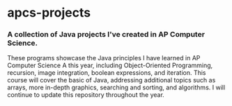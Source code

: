 # apcs-projects
### A collection of Java projects I've created in AP Computer Science.

These programs showcase the Java principles I have learned in AP Computer Science A this year,
including Object-Oriented Programming, recursion, image integration, boolean expressions, and
iteration. This course will cover the basic of Java, addressing additional topics such as arrays, 
more in-depth graphics, searching and sorting, and algorithms. I will continue to update this 
repository throughout the year.

